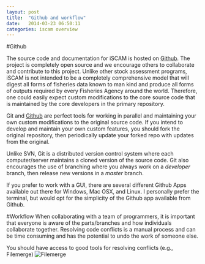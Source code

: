 ```yaml
---
layout: post
title:  "Github and workflow"
date:   2014-03-23 06:50:11
categories: iscam overview
---
```


#Github

The source code and documentation for iSCAM is hosted on [Github](https://github.com/smartell/iSCAM).  The project is completely open source and we encourage others to collaborate and contribute to this project.  Unlike other stock assessment programs, iSCAM is not intended to be a completely comprehensive model that will digest all forms of fisheries data known to man kind and produce all forms of outputs required by every Fisheries Agency around the world.  Therefore, one could easily expect custom modifications to the core source code that is maintained by the core developers in the primary repository.


Git and [Github](http://github.com) are perfect tools for working in parallel and maintaining your own custom modifications to the original source code.  If  you intend to develop and maintain your own custom features, you should fork the original repository, then periodically update your forked repo with updates from the original.  

Unlike SVN, Git is a distributed version control system where each computer/server maintains a cloned version of the source code.  Git also encourages the use of branching where you always work on a *developer* branch, then release new versions in a *master* branch.

If you prefer to work with a GUI, there are several different Github Apps available out there for Windows, Mac OSX, and Linux.  I personally prefer the terminal, but would opt for the simplicity of the Github app available from Github.

#Workflow
When collaborating with a team of programmers, it is important that everyone is aware of the parts/branches and how individuals collaborate together.  Resolving code conflicts is a manual process and can be time consuming and has the potential to undo the work of someone else.

You should have access to good tools for resolving conflicts (e.g., Filemerge)
![Filemerge](iscamLogoSmall.png)

